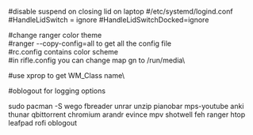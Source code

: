 #disable suspend on closing lid on laptop
#/etc/systemd/logind.conf
#HandleLidSwitch = ignore
#HandleLidSwitchDocked=ignore

#change ranger color theme\
#ranger --copy-config=all to get all the config file\
#rc.config contains color scheme\
#in rifle.config you can change map gn to /run/media\

#use xprop to get WM_Class name\

#oblogout for logging options

sudo pacman -S wego fbreader unrar unzip pianobar mps-youtube anki thunar qbittorrent chromium arandr evince mpv shotwell feh ranger htop leafpad rofi oblogout


